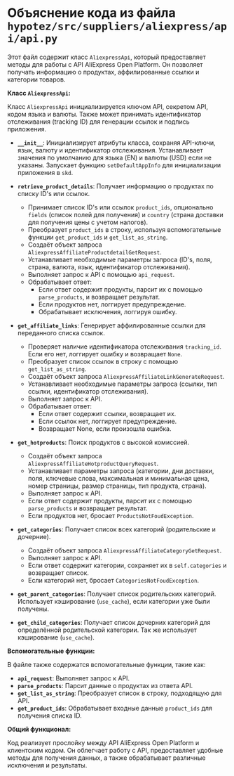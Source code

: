 # Объяснение кода из файла `hypotez/src/suppliers/aliexpress/api/api.py`

Этот файл содержит класс `AliexpressApi`, который предоставляет методы для работы с API AliExpress Open Platform.  Он позволяет получать информацию о продуктах, аффилированные ссылки и категории товаров.

**Класс `AliexpressApi`:**

Класс `AliexpressApi` инициализируется ключом API, секретом API, кодом языка и валюты.  Также может принимать идентификатор отслеживания (tracking ID) для генерации ссылок и подпись приложения.

* **`__init__`**: Инициализирует атрибуты класса, сохраняя API-ключи, язык, валюту и идентификатор отслеживания.  Устанавливает значения по умолчанию для языка (EN) и валюты (USD) если не указаны.  Запускает функцию `setDefaultAppInfo` для инициализации приложения в `skd`.

* **`retrieve_product_details`**: Получает информацию о продуктах по списку ID's или ссылок.
    * Принимает список ID's или ссылок `product_ids`, опционально `fields` (список полей для получения) и `country` (страна доставки для получения цены с учетом налогов).
    * Преобразует `product_ids` в строку, используя вспомогательные функции `get_product_ids` и `get_list_as_string`.
    * Создаёт объект запроса `AliexpressAffiliateProductdetailGetRequest`.
    * Устанавливает необходимые параметры запроса (ID's, поля, страна, валюта, язык, идентификатор отслеживания).
    * Выполняет запрос к API с помощью `api_request`.
    * Обрабатывает ответ:
        * Если ответ содержит продукты, парсит их с помощью `parse_products`, и возвращает результат.
        * Если продуктов нет, логгирует предупреждение.
        * Обрабатывает исключения, логгируя ошибку.

* **`get_affiliate_links`**: Генерирует аффилированные ссылки для переданного списка ссылок.
    * Проверяет наличие идентификатора отслеживания `tracking_id`. Если его нет, логгирует ошибку и возвращает `None`.
    * Преобразует список ссылок в строку с помощью `get_list_as_string`.
    * Создаёт объект запроса `AliexpressAffiliateLinkGenerateRequest`.
    * Устанавливает необходимые параметры запроса (ссылки, тип ссылки, идентификатор отслеживания).
    * Выполняет запрос к API.
    * Обрабатывает ответ:
        * Если ответ содержит ссылки, возвращает их.
        * Если ссылок нет, логгирует предупреждение.
        * Возвращает None, если произошла ошибка.


* **`get_hotproducts`**:  Поиск продуктов с высокой комиссией.
    * Создаёт объект запроса `AliexpressAffiliateHotproductQueryRequest`.
    * Устанавливает параметры запроса (категории, дни доставки, поля, ключевые слова, максимальная и минимальная цена, номер страницы, размер страницы, тип продукта, страна).
    * Выполняет запрос к API.
    * Если ответ содержит продукты, парсит их с помощью `parse_products` и возвращает результат.
    * Если продуктов нет, бросает `ProductsNotFoudException`.


* **`get_categories`**: Получает список всех категорий (родительские и дочерние).
    * Создаёт объект запроса `AliexpressAffiliateCategoryGetRequest`.
    * Выполняет запрос к API.
    * Если ответ содержит категории, сохраняет их в `self.categories` и возвращает список.
    * Если категорий нет, бросает `CategoriesNotFoudException`.


* **`get_parent_categories`**: Получает список родительских категорий.  Использует кэширование (`use_cache`), если категории уже были получены.


* **`get_child_categories`**: Получает список дочерних категорий для определённой родительской категории.  Так же использует кэширование (`use_cache`).


**Вспомогательные функции:**

В файле также содержатся вспомогательные функции, такие как:

* **`api_request`**: Выполняет запрос к API.
* **`parse_products`**: Парсит данные о продуктах из ответа API.
* **`get_list_as_string`**: Преобразует список в строку, подходящую для API.
* **`get_product_ids`**: Обрабатывает входные данные `product_ids` для получения списка ID.


**Общий функционал:**

Код реализует прослойку между API AliExpress Open Platform и клиентским кодом. Он облегчает работу с API, предоставляет удобные методы для получения данных, а также обрабатывает различные исключения и результаты.